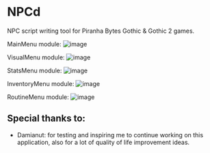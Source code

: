 # NPCd
NPC script writing tool for Piranha Bytes Gothic &amp; Gothic 2 games.

MainMenu module: ![image](https://github.com/Zira3l137/NPCd/assets/112759016/c05de75f-9355-4b9a-b419-8adbffbd2fc5)

VisualMenu module: ![image](https://github.com/Zira3l137/NPCd/assets/112759016/08ec44b8-3612-47b1-a426-3fc38dfb3f85)

StatsMenu module: ![image](https://github.com/Zira3l137/NPCd/assets/112759016/f5fe3cfc-bdb4-497d-9c44-eb64404c3161)

InventoryMenu module: ![image](https://github.com/Zira3l137/NPCd/assets/112759016/5b02a309-76f1-45ab-9422-1d94d9bef098)

RoutineMenu module: ![image](https://github.com/Zira3l137/NPCd/assets/112759016/0cfe9c85-ed67-4355-be2c-b1f52a4c69d2)

## Special thanks to:
- Damianut: for testing and inspiring me to continue working on this application, also
for a lot of quality of life improvement ideas.
